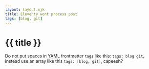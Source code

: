 ```yaml
---
layout: layout.njk
title: Eleventy wont process post 
tags: [blog, git]
---
```


# {{ title }}

Do not put spaces in [YAML](https://yaml.org/) frontmatter `tags` like this: `tags: blog git`, instead use an array like this `tags: [blog, git]`, capeesh?
